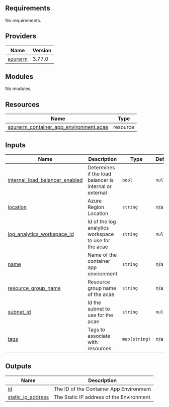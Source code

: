 <!-- BEGIN_TF_DOCS -->
## Requirements

No requirements.

## Providers

| Name | Version |
|------|---------|
| <a name="provider_azurerm"></a> [azurerm](#provider\_azurerm) | 3.77.0 |

## Modules

No modules.

## Resources

| Name | Type |
|------|------|
| [azurerm_container_app_environment.acae](https://registry.terraform.io/providers/hashicorp/azurerm/latest/docs/resources/container_app_environment) | resource |

## Inputs

| Name | Description | Type | Default | Required |
|------|-------------|------|---------|:--------:|
| <a name="input_internal_load_balancer_enabled"></a> [internal\_load\_balancer\_enabled](#input\_internal\_load\_balancer\_enabled) | Determines if the load balancer is internal or external | `bool` | `null` | no |
| <a name="input_location"></a> [location](#input\_location) | Azure Region Location | `string` | n/a | yes |
| <a name="input_log_analytics_workspace_id"></a> [log\_analytics\_workspace\_id](#input\_log\_analytics\_workspace\_id) | Id of the log analytics workspace to use for the acae | `string` | `null` | no |
| <a name="input_name"></a> [name](#input\_name) | Name of the container app environment | `string` | n/a | yes |
| <a name="input_resource_group_name"></a> [resource\_group\_name](#input\_resource\_group\_name) | Resource group name of the acae | `string` | n/a | yes |
| <a name="input_subnet_id"></a> [subnet\_id](#input\_subnet\_id) | Id the subnet to use for the acae | `string` | `null` | no |
| <a name="input_tags"></a> [tags](#input\_tags) | Tags to associate with resources. | `map(string)` | n/a | yes |

## Outputs

| Name | Description |
|------|-------------|
| <a name="output_id"></a> [id](#output\_id) | The ID of the Container App Environment |
| <a name="output_static_ip_address"></a> [static\_ip\_address](#output\_static\_ip\_address) | The Static IP address of the Environment |
<!-- END_TF_DOCS -->